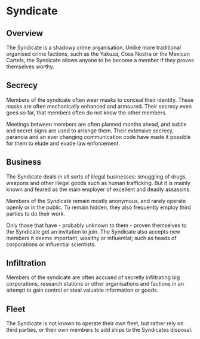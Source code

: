 # Syndicate

## Overview

The Syndicate is a shadowy crime organisation. Unlike more traditional organised
crime factions, such as the Yakuza, Cosa Nostra or the Mexican Cartels, the
Syndicate allows anyone to be become a member if they proves themselves worthy.

## Secrecy

Members of the syndicate often wear masks to conceal their identity. These masks
are often mechanically enhanced and armoured. Their secrecy even goes so far,
that members often do not know the other members.

Meetings between members are often planned months ahead, and subtle and secret
signs are used to arrange them. Their extensive secrecy, paranoia and an
ever changing communication code have made it possible for them to elude and
evade law enforcement.

## Business

The Syndicate deals in all sorts of illegal businesses: smuggling of drugs,
weapons and other illegal goods such as human trafficking. But it is mainly
known and feared as the main employer of excellent and deadly assassins.

Members of the Syndicate remain mostly anonymous, and rarely operate openly
or in the public. To remain hidden, they also frequently employ third parties
to do their work.

Only those that have - probably unknown to them - proven themselves to the
Syndicate get an invitation to join. The Syndicate also accepts new members
it deems important, wealthy or influential; such as heads of corporations
or influential scientists.

## Infiltration

Members of the syndicate are often accused of secretly infiltrating big
corporations, research stations or other organisations and factions in an
attempt to gain control or steal valuable information or goods.

## Fleet

The Syndicate is not known to operate their own fleet, but rather rely on
third parties, or their own members to add ships to the Syndicates disposal.
